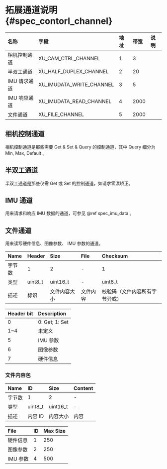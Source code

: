 # 拓展通道说明 {#spec_contorl_channel}

| 名称 | 字段 | 地址 | 带宽 | 说明 |
| :----- | :----- | :----- | :----- | :----- |
| 相机控制通道 | XU_CAM_CTRL_CHANNEL | 1 | 3 | |
| 半双工通道 | XU_HALF_DUPLEX_CHANNEL | 2 | 20 | |
| IMU 请求通道 | XU_IMUDATA_WRITE_CHANNEL | 3 | 5 | |
| IMU 响应通道 | XU_IMUDATA_READ_CHANNEL | 4 | 2000 | |
| 文件通道 | XU_FILE_CHANNEL | 5 | 2000 | |

## 相机控制通道

相机控制通道是那些需要 Get & Set & Query 的控制通道，其中 Query 细分为 Min, Max, Default 。

## 半双工通道

半双工通道是那些仅需 Get 或 Set 的控制通道，如请求零漂矫正。

## IMU 通道

用来请求和响应 IMU 数据的通道，可参见 @ref spec_imu_data 。

## 文件通道

用来读写硬件信息、图像参数、 IMU 参数的通道。

| Name | Header | Size | File | Checksum |
| :--- | :- | :--- | :--- | :-------- |
| 字节数 | 1 | 2 | - | 1 |
| 类型 | uint8_t | uint16_t | - | uint8_t |
| 描述 | 标识 | 文件内容大小 | 文件内容 | 校验码（文件内容所有字节异或） |

| Header bit | Description |
| :--------- | :---------- |
| 0 | 0: Get; 1: Set |
| 1~4 | 未定义 |
| 5 | IMU 参数 |
| 6 | 图像参数 |
| 7 | 硬件信息 |

### 文件内容包

| Name | ID | Size | Content |
| :--- | :- | :--- | :------ |
| 字节数 | 1 | 2 | - |
| 类型 | uint8_t | uint16_t | - |
| 描述 | 内容 ID | 内容大小 | 内容 |

| File | ID | Max Size |
| :--- | :- | :------- |
| 硬件信息 | 1 | 250 |
| 图像参数 | 2 | 250 |
| IMU 参数 | 4 | 500 |
